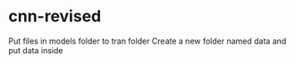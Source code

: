 # cnn-revised
Put files in models folder to tran folder
Create a new folder named data and put data inside 
